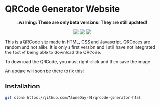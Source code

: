 # QRCode Generator Website

<p align="center"><b> :warning: These are only beta versions: They are still updated!</b></p>

<p align="center">
  <img src="https://img.shields.io/badge/Made%20with-HTML & CSS & JS-1f425f.svg"/>
  <a href="https://github.com/AloneDay-91/qrcode-generator-html/releases"><img src="https://img.shields.io/github/downloads/AloneDay-91/qrcode-generator-html/total.svg"/></a>
  <img src="https://badges.frapsoft.com/os/v1/open-source.svg?v=103"/>
</p>

<p>This is a QRCode site made in HTML, CSS and Javascript.
QRCodes are random and not alike.
It is only a first version and I still have not integrated the fact of being able to download the QRCode.</p>
<p>To download the QRCode, you must right-click and then save the image</p>
<p>An update will soon be there to fix this!</p>

## Installation
```bash
git clone https://github.com/AloneDay-91/qrcode-generator-html
```
